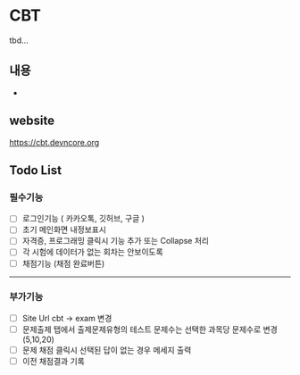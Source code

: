 # CBT 
tbd...

## 내용
- 

## website
https://cbt.devncore.org

## Todo List
### 필수기능
- [ ]  로그인기능 ( 카카오톡, 깃허브, 구글 )
- [ ]  초기 메인화면 내정보표시 
- [ ]  자격증, 프로그래밍 클릭시 기능 추가 또는 Collapse 처리
- [ ]  각 시험에 데이터가 없는 회차는 안보이도록
- [ ]  채점기능 (채점 완료버튼)

------
### 부가기능
- [ ]  Site Url cbt -> exam 변경
- [ ]  문제출제 탭에서 출제문제유형의 테스트 문제수는 선택한 과목당 문제수로 변경 (5,10,20)
- [ ]  문제 채점 클릭시 선택된 답이 없는 경우 메세지 출력
- [ ]  이전 채점결과 기록
